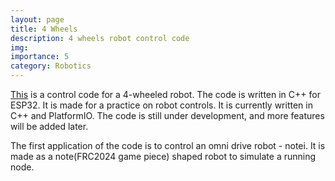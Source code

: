 ```yaml
---
layout: page
title: 4 Wheels
description: 4 wheels robot control code
img:
importance: 5
category: Robotics
---
```


[This](https://github.com/boring180/four_wheels) is a control code for a 4-wheeled robot. The code is written in C++ for ESP32. It is made for a practice on robot controls. It is currently written in C++ and PlatformIO. The code is still under development, and more features will be added later.

The first application of the code is to control an omni drive robot - notei. It is made as a note(FRC2024 game piece) shaped robot to simulate a running node.
